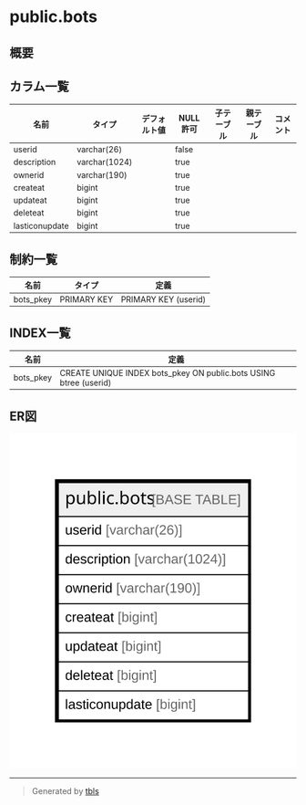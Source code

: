 # public.bots

## 概要

## カラム一覧

| 名前             | タイプ           | デフォルト値       | NULL許可   | 子テーブル      | 親テーブル      | コメント     |
| -------------- | ------------- | ------------ | -------- | ---------- | ---------- | -------- |
| userid         | varchar(26)   |              | false    |            |            |          |
| description    | varchar(1024) |              | true     |            |            |          |
| ownerid        | varchar(190)  |              | true     |            |            |          |
| createat       | bigint        |              | true     |            |            |          |
| updateat       | bigint        |              | true     |            |            |          |
| deleteat       | bigint        |              | true     |            |            |          |
| lasticonupdate | bigint        |              | true     |            |            |          |

## 制約一覧

| 名前        | タイプ         | 定義                   |
| --------- | ----------- | -------------------- |
| bots_pkey | PRIMARY KEY | PRIMARY KEY (userid) |

## INDEX一覧

| 名前        | 定義                                                                |
| --------- | ----------------------------------------------------------------- |
| bots_pkey | CREATE UNIQUE INDEX bots_pkey ON public.bots USING btree (userid) |

## ER図

![er](public.bots.svg)

---

> Generated by [tbls](https://github.com/k1LoW/tbls)
